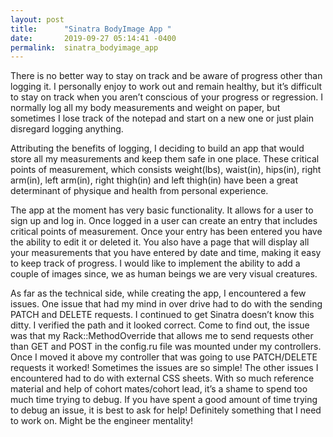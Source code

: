 ```yaml
---
layout: post
title:      "Sinatra BodyImage App "
date:       2019-09-27 05:14:41 -0400
permalink:  sinatra_bodyimage_app
---
```



There is no better way to stay on track and be aware of progress other than logging it. I personally enjoy to work out and remain healthy, but it’s difficult to stay on track when you aren’t conscious of your progress or regression. I normally log all my body measurements and weight on paper, but sometimes I lose track of the notepad and start on a new one or just plain disregard logging anything.  

Attributing the benefits of logging, I deciding to build an app that would store all my measurements and keep them safe in one place. These critical points of measurement, which consists weight(lbs), waist(in), hips(in), right arm(in), left arm(in), right thigh(in) and left thigh(in) have been a great determinant of physique and health from personal experience. 

The app at the moment has very basic functionality. It allows for a user to sign up and log in. Once logged in a user can create an entry that includes critical points of measurement. Once your entry has been entered you have the ability to edit it or deleted it. You also have a page that will display all your measurements that you have entered by date and time, making it easy to keep track of progress. I would like to implement the ability to add a couple of images since, we as human beings we are very visual creatures. 

As far as the technical side, while creating the app, I encountered a few issues. One issue that had my mind in over drive had to do with the sending PATCH and DELETE requests. I continued to get Sinatra doesn’t know this ditty. I verified the path and it looked correct. Come to find out, the issue was that my Rack::MethodOverride that allows me to send requests other than GET and POST in the config.ru file was mounted under my controllers. Once I moved it above my controller that was going to use PATCH/DELETE requests it worked! Sometimes the issues are so simple! The other issues I encountered had to do with external CSS sheets. With so much reference material and help of cohort mates/cohort lead,  it’s a shame to spend too much time trying to debug. If you have spent a good amount of time trying to debug an issue, it is best to ask for help! Definitely something that I need to work on. Might be the engineer mentality!    

